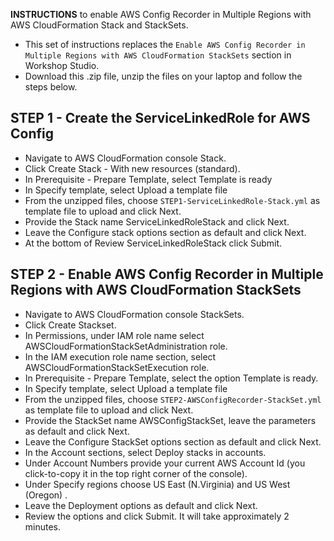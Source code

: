 **INSTRUCTIONS** to enable AWS Config Recorder in Multiple Regions with AWS CloudFormation Stack and StackSets.

* This set of instructions replaces the `Enable AWS Config Recorder in Multiple Regions with AWS CloudFormation StackSets` section in Workshop Studio.
* Download this .zip file, unzip the files on your laptop and follow the steps below.


## STEP 1 - Create the ServiceLinkedRole for AWS Config 

- Navigate to AWS CloudFormation console Stack.
- Click Create Stack - With new resources (standard).
- In Prerequisite - Prepare Template, select Template is ready
- In Specify template, select Upload a template file
- From the unzipped files, choose `STEP1-ServiceLinkedRole-Stack.yml` as template file to upload and click Next.
- Provide the Stack name ServiceLinkedRoleStack and click Next.
- Leave the Configure stack options section as default and click Next.
- At the bottom of Review ServiceLinkedRoleStack click Submit.


## STEP 2 - Enable AWS Config Recorder in Multiple Regions with AWS CloudFormation StackSets

- Navigate to AWS CloudFormation console StackSets.
- Click Create Stackset.
- In Permissions, under IAM role name select AWSCloudFormationStackSetAdministration role.
- In the IAM execution role name section, select AWSCloudFormationStackSetExecution role.
- In Prerequisite - Prepare Template, select the option Template is ready.
- In Specify template, select Upload a template file
- From the unzipped files, choose `STEP2-AWSConfigRecorder-StackSet.yml` as template file to upload and click Next.
- Provide the StackSet name AWSConfigStackSet, leave the parameters as default and click Next.
- Leave the Configure StackSet options section as default and click Next.
- In the Account sections, select Deploy stacks in accounts.
- Under Account Numbers provide your current AWS Account Id (you click-to-copy it in the top right corner of the console).
- Under Specify regions choose US East (N.Virginia) and US West (Oregon) .
- Leave the Deployment options as default and click Next.
- Review the options and click Submit. It will take approximately 2 minutes.